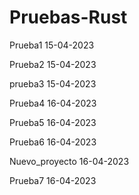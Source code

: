# Pruebas-Rust

Prueba1 15-04-2023

Prueba2 15-04-2023

prueba3 15-04-2023

Prueba4 16-04-2023

Prueba5 16-04-2023

Prueba6 16-04-2023

Nuevo_proyecto 16-04-2023

Prueba7 16-04-2023